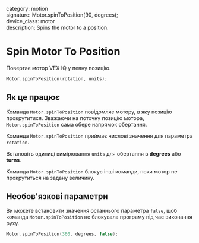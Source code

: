 category: motion  
signature: Motor.spinToPosition(90, degrees);  
device_class: motor  
description: Spins the motor to a position.  

# Spin Motor To Position

Повертає мотор VEX IQ у певну позицію.

```cpp
Motor.spinToPosition(rotation, units);
```

## Як це працює

Команда `Motor.spinToPosition` повідомляє мотору, в яку позицію прокрутитися. Зважаючи на поточну позицію мотора, `Motor.spinToPosition` сама обере напрямок обертання.

Команда `Motor.spinToPosition` приймає числові значення для параметра `rotation`.

Встановіть одиниці вимірювання `units` для обертання в  **degrees** або **turns**. 

Команда `Motor.spinToPosition` блокує інші команди, поки мотор не прокрутиться на задану величину.

## Необов'язкові параметри

Ви можете встановити значення останнього параметра `false`, щоб команда `Motor.spinToPosition` не блокувала програму під час виконання руху.

```cpp
Motor.spinToPosition(360, degrees, false);
```

<advanced>
</advanced>